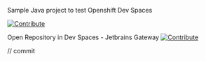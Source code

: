 Sample Java project to test Openshift Dev Spaces

[![Contribute](https://www.eclipse.org/che/contribute.svg)](https://devspaces.apps.cluster-28t5r.28t5r.sandbox1254.opentlc.com/f?url=https://github.com/agiertli/dev-spaces-test)


Open Repository in Dev Spaces - Jetbrains Gateway
[![Contribute](https://www.jetbrains.com/remote-development/gateway/img/gateway_header.svg)](https://workspaces.openshift.com/#https://github.com/agiertli/dev-spaces-test&che-editor=https://eclipse-che.github.io/che-plugin-registry/main/v3/plugins/che-incubator/che-idea-server/next/devfile.yaml)



// commit
